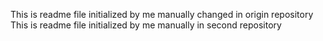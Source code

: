 This is readme file initialized by me manually changed in origin repository
This is readme file initialized by me manually in second repository
